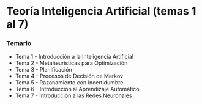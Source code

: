 # Teoría Inteligencia Artificial (temas 1 al 7)

### Temario
* Tema 1 - Introducción a la Inteligencia Artificial
* Tema 2 - Metaheurísticas para Optimización
* Tema 3 - Planificación
* Tema 4 - Procesos de Decisión de Markov
* Tema 5 - Razonamiento con Incertidumbre
* Tema 6 - Introducción al Aprendizaje Automático
* Tema 7 - Introducción a las Redes Neuronales
